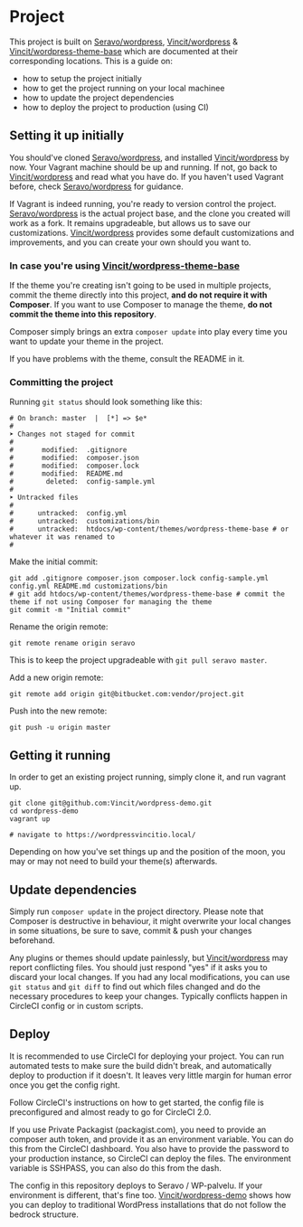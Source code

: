 # Project

This project is built on [Seravo/wordpress][1], [Vincit/wordpress][2] & [Vincit/wordpress-theme-base][3] which are documented at their corresponding locations. This is a guide on:

- how to setup the project initially
- how to get the project running on your local machinee
- how to update the project dependencies
- how to deploy the project to production (using CI)


## Setting it up initially
You should've cloned [Seravo/wordpress][1], and installed [Vincit/wordpress][2] by now. Your Vagrant machine should be up and running. If not, go back to [Vincit/wordpress][2] and read what you have do. If you haven't used Vagrant before, check [Seravo/wordpress][1] for guidance.

If Vagrant is indeed running, you're ready to version control the project. [Seravo/wordpress][1] is the actual project base, and the clone you created will work as a fork. It remains upgradeable, but allows us to save our customizations. [Vincit/wordpress][2] provides some default customizations and improvements, and you can create your own should you want to.

### In case you're using [Vincit/wordpress-theme-base][3]
If the theme you're creating isn't going to be used in multiple projects, commit the theme directly into this project, **and do not require it with Composer**. If you want to use Composer to manage the theme, **do not commit the theme into this repository**.

Composer simply brings an extra `composer update` into play every time you want to update your theme in the project.

If you have problems with the theme, consult the README in it.

### Committing the project

Running `git status` should look something like this:
```
# On branch: master  |  [*] => $e*
#
➤ Changes not staged for commit
#
#       modified:  .gitignore
#       modified:  composer.json
#       modified:  composer.lock
#       modified:  README.md
#        deleted:  config-sample.yml
#
➤ Untracked files
#
#      untracked:  config.yml
#      untracked:  customizations/bin
#      untracked:  htdocs/wp-content/themes/wordpress-theme-base # or whatever it was renamed to
#
```

Make the initial commit:
```
git add .gitignore composer.json composer.lock config-sample.yml config.yml README.md customizations/bin
# git add htdocs/wp-content/themes/wordpress-theme-base # commit the theme if not using Composer for managing the theme
git commit -m "Initial commit"
```

Rename the origin remote:
```
git remote rename origin seravo
```

This is to keep the project upgradeable with `git pull seravo master`.

Add a new origin remote:
```
git remote add origin git@bitbucket.com:vendor/project.git
```

Push into the new remote:
```
git push -u origin master
```

## Getting it running
In order to get an existing project running, simply clone it, and run vagrant up.

```
git clone git@github.com:Vincit/wordpress-demo.git
cd wordpress-demo
vagrant up

# navigate to https://wordpressvincitio.local/
```

Depending on how you've set things up and the position of the moon, you may or may not need to build your theme(s) afterwards.

## Update dependencies
Simply run `composer update` in the project directory. Please note that Composer is destructive in behaviour, it might overwrite your local changes in some situations, be sure to save, commit & push your changes beforehand.

Any plugins or themes should update painlessly, but [Vincit/wordpress][2] may report conflicting files. You should just respond "yes" if it asks you to discard your local changes. If you had any local modifications, you can use `git status` and `git diff` to find out which files changed and do the necessary procedures to keep your changes. Typically conflicts happen in CircleCI config or in custom scripts.

## Deploy
It is recommended to use CircleCI for deploying your project. You can run automated tests to make sure the build didn't break, and automatically deploy to production if it doesn't. It leaves very little margin for human error once you get the config right.

Follow CircleCI's instructions on how to get started, the config file is preconfigured and almost ready to go for CircleCI 2.0.

If you use Private Packagist (packagist.com), you need to provide an composer auth token, and provide it as an environment variable. You can do this from the CircleCI dashboard.
You also have to provide the password to your production instance, so CircleCI can deploy the files. The environment variable is SSHPASS, you can also do this from the dash.

The config in this repository deploys to Seravo / WP-palvelu. If your environment is different, that's fine too. [Vincit/wordpress-demo](https://github.com/Vincit/wordpress-demo/blob/master/.circleci/config.yml) shows how you can deploy to traditional WordPress installations that do not follow the bedrock structure.

[1]: https://github.com/Seravo/wordpress
[2]: https://github.com/Vincit/wordpress
[3]: https://github.com/Vincit/wordpress-theme-base
